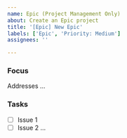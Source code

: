 ```yaml
---
name: Epic (Project Management Only)
about: Create an Epic project
title: '[Epic] New Epic'
labels: ['Epic', 'Priority: Medium']
assignees: ''

---
```

### Focus
Addresses ...

### Tasks
- [ ] Issue 1
- [ ] Issue 2
...
